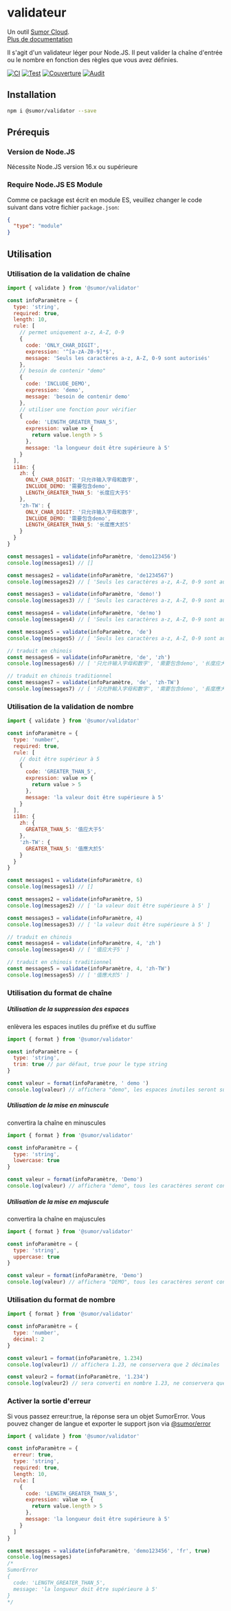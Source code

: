 # validateur

Un outil [Sumor Cloud](https://sumor.cloud).  
[Plus de documentation](https://sumor.cloud)

Il s'agit d'un validateur léger pour Node.JS.
Il peut valider la chaîne d'entrée ou le nombre en fonction des règles que vous avez définies.

[![CI](https://github.com/sumor-cloud/validator/actions/workflows/ci.yml/badge.svg)](https://github.com/sumor-cloud/validator/actions/workflows/ci.yml)
[![Test](https://github.com/sumor-cloud/validator/actions/workflows/ut.yml/badge.svg)](https://github.com/sumor-cloud/validator/actions/workflows/ut.yml)
[![Couverture](https://github.com/sumor-cloud/validator/actions/workflows/coverage.yml/badge.svg)](https://github.com/sumor-cloud/validator/actions/workflows/coverage.yml)
[![Audit](https://github.com/sumor-cloud/validator/actions/workflows/audit.yml/badge.svg)](https://github.com/sumor-cloud/validator/actions/workflows/audit.yml)

## Installation

```bash
npm i @sumor/validator --save
```

## Prérequis

### Version de Node.JS

Nécessite Node.JS version 16.x ou supérieure

### Require Node.JS ES Module

Comme ce package est écrit en module ES,
veuillez changer le code suivant dans votre fichier `package.json`:

```json
{
  "type": "module"
}
```

## Utilisation

### Utilisation de la validation de chaîne

```js
import { validate } from '@sumor/validator'

const infoParamètre = {
  type: 'string',
  required: true,
  length: 10,
  rule: [
    // permet uniquement a-z, A-Z, 0-9
    {
      code: 'ONLY_CHAR_DIGIT',
      expression: '^[a-zA-Z0-9]*$',
      message: 'Seuls les caractères a-z, A-Z, 0-9 sont autorisés'
    },
    // besoin de contenir "demo"
    {
      code: 'INCLUDE_DEMO',
      expression: 'demo',
      message: 'besoin de contenir demo'
    },
    // utiliser une fonction pour vérifier
    {
      code: 'LENGTH_GREATER_THAN_5',
      expression: value => {
        return value.length > 5
      },
      message: 'la longueur doit être supérieure à 5'
    }
  ],
  i18n: {
    zh: {
      ONLY_CHAR_DIGIT: '只允许输入字母和数字',
      INCLUDE_DEMO: '需要包含demo',
      LENGTH_GREATER_THAN_5: '长度应大于5'
    },
    'zh-TW': {
      ONLY_CHAR_DIGIT: '只允许输入字母和数字',
      INCLUDE_DEMO: '需要包含demo',
      LENGTH_GREATER_THAN_5: '长度應大於5'
    }
  }
}

const messages1 = validate(infoParamètre, 'demo123456')
console.log(messages1) // []

const messages2 = validate(infoParamètre, 'de1234567')
console.log(messages2) // [ 'Seuls les caractères a-z, A-Z, 0-9 sont autorisés' ]

const messages3 = validate(infoParamètre, 'demo!')
console.log(messages3) // [ 'Seuls les caractères a-z, A-Z, 0-9 sont autorisés', 'besoin de contenir "demo"' ]

const messages4 = validate(infoParamètre, 'de!mo')
console.log(messages4) // [ 'Seuls les caractères a-z, A-Z, 0-9 sont autorisés', 'besoin de contenir "demo"' ]

const messages5 = validate(infoParamètre, 'de')
console.log(messages5) // [ 'Seuls les caractères a-z, A-Z, 0-9 sont autorisés', 'besoin de contenir "demo"', 'la longueur doit être supérieure à 5' ]

// traduit en chinois
const messages6 = validate(infoParamètre, 'de', 'zh')
console.log(messages6) // [ '只允许输入字母和数字', '需要包含demo', '长度应大于5' ]

// traduit en chinois traditionnel
const messages7 = validate(infoParamètre, 'de', 'zh-TW')
console.log(messages7) // [ '只允許輸入字母和數字', '需要包含demo', '長度應大於5' ]
```

### Utilisation de la validation de nombre

```js
import { validate } from '@sumor/validator'

const infoParamètre = {
  type: 'number',
  required: true,
  rule: [
    // doit être supérieur à 5
    {
      code: 'GREATER_THAN_5',
      expression: value => {
        return value > 5
      },
      message: 'la valeur doit être supérieure à 5'
    }
  ],
  i18n: {
    zh: {
      GREATER_THAN_5: '值应大于5'
    },
    'zh-TW': {
      GREATER_THAN_5: '值應大於5'
    }
  }
}

const messages1 = validate(infoParamètre, 6)
console.log(messages1) // []

const messages2 = validate(infoParamètre, 5)
console.log(messages2) // [ 'la valeur doit être supérieure à 5' ]

const messages3 = validate(infoParamètre, 4)
console.log(messages3) // [ 'la valeur doit être supérieure à 5' ]

// traduit en chinois
const messages4 = validate(infoParamètre, 4, 'zh')
console.log(messages4) // [ '值应大于5' ]

// traduit en chinois traditionnel
const messages5 = validate(infoParamètre, 4, 'zh-TW')
console.log(messages5) // [ '值應大於5' ]
```

### Utilisation du format de chaîne

##### Utilisation de la suppression des espaces

enlèvera les espaces inutiles du préfixe et du suffixe

```js
import { format } from '@sumor/validator'

const infoParamètre = {
  type: 'string',
  trim: true // par défaut, true pour le type string
}

const valeur = format(infoParamètre, ' demo ')
console.log(valeur) // affichera "demo", les espaces inutiles seront supprimés
```

##### Utilisation de la mise en minuscule

convertira la chaîne en minuscules

```js
import { format } from '@sumor/validator'

const infoParamètre = {
  type: 'string',
  lowercase: true
}

const valeur = format(infoParamètre, 'Demo')
console.log(valeur) // affichera "demo", tous les caractères seront convertis en minuscules
```

##### Utilisation de la mise en majuscule

convertira la chaîne en majuscules

```js
import { format } from '@sumor/validator'

const infoParamètre = {
  type: 'string',
  uppercase: true
}

const valeur = format(infoParamètre, 'Demo')
console.log(valeur) // affichera "DEMO", tous les caractères seront convertis en majuscules
```

### Utilisation du format de nombre

```js
import { format } from '@sumor/validator'

const infoParamètre = {
  type: 'number',
  décimal: 2
}

const valeur1 = format(infoParamètre, 1.234)
console.log(valeur1) // affichera 1.23, ne conservera que 2 décimales

const valeur2 = format(infoParamètre, '1.234')
console.log(valeur2) // sera converti en nombre 1.23, ne conservera que 2 décimales
```

### Activer la sortie d'erreur

Si vous passez erreur:true, la réponse sera un objet SumorError.
Vous pouvez changer de langue et exporter le support json via [@sumor/error](https://www.npmjs.com/package/@sumor/error)

```js
import { validate } from '@sumor/validator'

const infoParamètre = {
  erreur: true,
  type: 'string',
  required: true,
  length: 10,
  rule: [
    {
      code: 'LENGTH_GREATER_THAN_5',
      expression: value => {
        return value.length > 5
      },
      message: 'la longueur doit être supérieure à 5'
    }
  ]
}

const messages = validate(infoParamètre, 'demo123456', 'fr', true)
console.log(messages)
/* 
SumorError
{
  code: 'LENGTH_GREATER_THAN_5',
  message: 'la longueur doit être supérieure à 5'
}
*/
```
